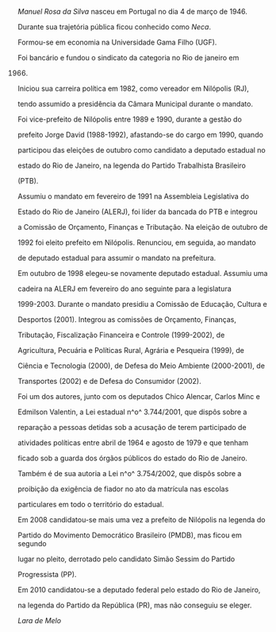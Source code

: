 

*Manuel Rosa da Silva* nasceu em Portugal no dia 4 de março de 1946.

Durante sua trajetória pública ficou conhecido como *Neca*.



Formou-se em economia na Universidade Gama Filho (UGF).



Foi bancário e fundou o sindicato da categoria no Rio de janeiro em

1966.



Iniciou sua carreira política em 1982, como vereador em Nilópolis (RJ),

tendo assumido a presidência da Câmara Municipal durante o mandato.



Foi vice-prefeito de Nilópolis entre 1989 e 1990, durante a gestão do

prefeito Jorge David (1988-1992), afastando-se do cargo em 1990, quando

participou das eleições de outubro como candidato a deputado estadual no

estado do Rio de Janeiro, na legenda do Partido Trabalhista Brasileiro

(PTB).



Assumiu o mandato em fevereiro de 1991 na Assembleia Legislativa do

Estado do Rio de Janeiro (ALERJ), foi líder da bancada do PTB e integrou

a Comissão de Orçamento, Finanças e Tributação. Na eleição de outubro de

1992 foi eleito prefeito em Nilópolis. Renunciou, em seguida, ao mandato

de deputado estadual para assumir o mandato na prefeitura.



Em outubro de 1998 elegeu-se novamente deputado estadual. Assumiu uma

cadeira na ALERJ em fevereiro do ano seguinte para a legislatura

1999-2003. Durante o mandato presidiu a Comissão de Educação, Cultura e

Desportos (2001). Integrou as comissões de Orçamento, Finanças,

Tributação, Fiscalização Financeira e Controle (1999-2002), de

Agricultura, Pecuária e Políticas Rural, Agrária e Pesqueira (1999), de

Ciência e Tecnologia (2000), de Defesa do Meio Ambiente (2000-2001), de

Transportes (2002) e de Defesa do Consumidor (2002).



Foi um dos autores, junto com os deputados Chico Alencar, Carlos Minc e

Edmilson Valentin, a Lei estadual n^o^ 3.744/2001, que dispôs sobre a

reparação a pessoas detidas sob a acusação de terem participado de

atividades políticas entre abril de 1964 e agosto de 1979 e que tenham

ficado sob a guarda dos órgãos públicos do estado do Rio de Janeiro.

Também é de sua autoria a Lei n^o^ 3.754/2002, que dispôs sobre a

proibição da exigência de fiador no ato da matrícula nas escolas

particulares em todo o território do estadual.



Em 2008 candidatou-se mais uma vez a prefeito de Nilópolis na legenda do

Partido do Movimento Democrático Brasileiro (PMDB), mas ficou em segundo

lugar no pleito, derrotado pelo candidato Simão Sessim do Partido

Progressista (PP).



Em 2010 candidatou-se a deputado federal pelo estado do Rio de Janeiro,

na legenda do Partido da República (PR), mas não conseguiu se eleger.



*Lara de Melo*




